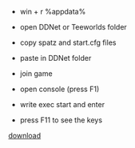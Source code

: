 - win + r
%appdata%
- open DDNet or Teeworlds folder
- copy spatz and start.cfg files
- paste in DDNet folder

- join game
- open console (press F1)
- write exec start and enter
- press F11 to see the keys

[download](https://github.com/erensezendev/ddnet_config/archive/refs/heads/main.zip)

